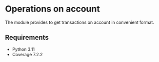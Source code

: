 # Operations on account
The module provides to get transactions on account in convenient format.

## Requirements
+ Python 3.11
+ Coverage 7.2.2